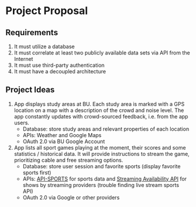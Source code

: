 # Project Proposal
## Requirements
1. It must utilize a database
2. It must correlate at least two publicly available data sets via API from the Internet
3. It must use third-party authentication
4. It must have a decoupled architecture
## Project Ideas
1. App displays study areas at BU. Each study area is marked with a GPS location on a map with a description of the crowd and noise level. The app constantly updates with crowd-sourced feedback, i.e. from the app users.
    - Database: store study areas and relevant properties of each location
    - APIs: Weather and Google Maps
    - OAuth 2.0 via BU Google Account
2. App lists all sport games playing at the moment, their scores and some statistics / historical data. It will provide instructions to stream the game, prioritizing cable and free streaming options.
    - Database: store user session and favorite sports (display favorite sports first)
    - APIs: [API-SPORTS](https://api-sports.io/) for sports data and [Streaming Availability API](https://rapidapi.com/movie-of-the-night-movie-of-the-night-default/api/streaming-availability/details) for shows by streaming providers (trouble finding live stream sports API)
    - OAuth 2.0 via Google or other providers
